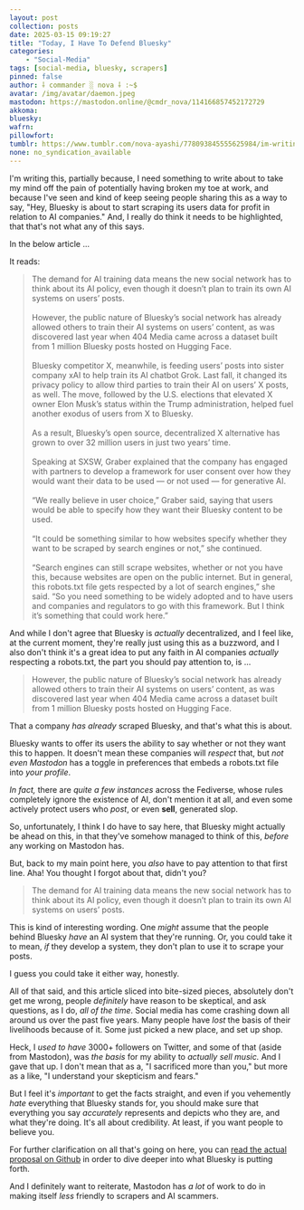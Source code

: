 ```yaml
---
layout: post
collection: posts
date: 2025-03-15 09:19:27
title: "Today, I Have To Defend Bluesky"
categories:
    - "Social-Media"
tags: [social-media, bluesky, scrapers]
pinned: false
author: ⸸ commander ░ nova ⸸ :~$
avatar: /img/avatar/daemon.jpeg
mastodon: https://mastodon.online/@cmdr_nova/114166857452172729
akkoma: 
bluesky: 
wafrn: 
pillowfort: 
tumblr: https://www.tumblr.com/nova-ayashi/778093845555625984/im-writing-this-partially-because-i-need
none: no_syndication_available 
---
```

I'm writing this, partially because, I need something to write about to take my mind off the pain of potentially having broken my toe at work, and because I've seen and kind of keep seeing people sharing this as a way to say, "Hey, Bluesky is about to start scraping its users data for profit in relation to AI companies." And, I really do think it needs to be highlighted, that that's not what any of this says.

In the below article ...

<div class="link-preview" data-url="https://techcrunch.com/2025/03/10/bluesky-is-weighing-a-proposal-that-gives-users-consent-over-how-their-data-is-used-for-ai/"></div>

It reads:

<blockquote>
The demand for AI training data means the new social network has to think about its AI policy, even though it doesn’t plan to train its own AI systems on users’ posts.
<br /><br />
However, the public nature of Bluesky’s social network has already allowed others to train their AI systems on users’ content, as was discovered last year when 404 Media came across a dataset built from 1 million Bluesky posts hosted on Hugging Face.
<br /><br />
Bluesky competitor X, meanwhile, is feeding users’ posts into sister company xAI to help train its AI chatbot Grok. Last fall, it changed its privacy policy to allow third parties to train their AI on users’ X posts, as well. The move, followed by the U.S. elections that elevated X owner Elon Musk’s status within the Trump administration, helped fuel another exodus of users from X to Bluesky.
<br /><br />
As a result, Bluesky’s open source, decentralized X alternative has grown to over 32 million users in just two years’ time.
<br /><br />
Speaking at SXSW, Graber explained that the company has engaged with partners to develop a framework for user consent over how they would want their data to be used — or not used — for generative AI.
<br /><br />
“We really believe in user choice,” Graber said, saying that users would be able to specify how they want their Bluesky content to be used.
<br /><br />
“It could be something similar to how websites specify whether they want to be scraped by search engines or not,” she continued.
<br /><br />
“Search engines can still scrape websites, whether or not you have this, because websites are open on the public internet. But in general, this robots.txt file gets respected by a lot of search engines,” she said. “So you need something to be widely adopted and to have users and companies and regulators to go with this framework. But I think it’s something that could work here.”
</blockquote>

And while I don't agree that Bluesky is *actually* decentralized, and I feel like, at the current moment, they're really just using this as a buzzword, and I also don't think it's a great idea to put any faith in AI companies *actually* respecting a robots.txt, the part you should pay attention to, is ...

<blockquote>
However, the public nature of Bluesky’s social network has already allowed others to train their AI systems on users’ content, as was discovered last year when 404 Media came across a dataset built from 1 million Bluesky posts hosted on Hugging Face.
</blockquote>

That a company *has already* scraped Bluesky, and that's what this is about.

Bluesky wants to offer its users the ability to say whether or not they want this to happen. It doesn't mean these companies will *respect* that, but *not even Mastodon* has a toggle in preferences that embeds a robots.txt file into *your profile*.

*In fact,* there are *quite a few instances* across the Fediverse, whose rules completely ignore the existence of AI, don't mention it at all, and even some actively protect users who *post*, or even **sell**, generated slop.

So, unfortunately, I think I do have to say here, that Bluesky might actually be ahead on this, in that they've somehow managed to think of this, *before* any working on Mastodon has.

But, back to my main point here, you *also* have to pay attention to that first line. Aha! You thought I forgot about that, didn't you?

<blockquote>
The demand for AI training data means the new social network has to think about its AI policy, even though it doesn’t plan to train its own AI systems on users’ posts.</blockquote>

This is kind of interesting wording. One *might* assume that the people behind Bluesky *have* an AI system that they're running. Or, you could take it to mean, *if* they develop a system, they don't plan to use it to scrape your posts.

I guess you could take it either way, honestly.

All of that said, and this article sliced into bite-sized pieces, absolutely don't get me wrong, people *definitely* have reason to be skeptical, and ask questions, as I do, *all of the time*. Social media has come crashing down all around us over the past five years. Many people have *lost* the basis of their livelihoods because of it. Some just picked a new place, and set up shop.

Heck, I *used to have* 3000+ followers on Twitter, and some of that (aside from Mastodon), was *the basis* for my ability to *actually sell music.* And I gave that up. I don't mean that as a, "I sacrificed more than you," but more as a like, "I understand your skepticism and fears."

But I feel it's *important* to get the facts straight, and even if you vehemently *hate* everything that Bluesky stands for, you should make sure that everything you say *accurately* represents and depicts who they are, and what they're doing. It's all about credibility. At least, if you want people to believe you.

For further clarification on all that's going on here, you can <a href="https://github.com/bluesky-social/proposals/tree/main/0008-user-intents" target="_blank">read the actual proposal on Github</a> in order to dive deeper into what Bluesky is putting forth.

And I definitely want to reiterate, Mastodon has *a lot* of work to do in making itself *less* friendly to scrapers and AI scammers.